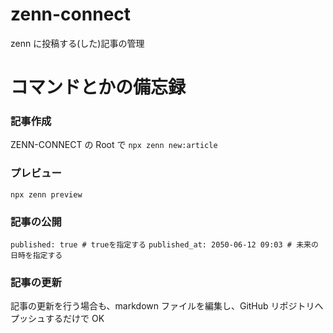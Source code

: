 # zenn-connect

zenn に投稿する(した)記事の管理

# コマンドとかの備忘録

### 記事作成

ZENN-CONNECT の Root で `npx zenn new:article`

### プレビュー

`npx zenn preview`

### 記事の公開

`published: true # trueを指定する`
`published_at: 2050-06-12 09:03 # 未来の日時を指定する`

### 記事の更新

記事の更新を行う場合も、markdown ファイルを編集し、GitHub リポジトリへプッシュするだけで OK
